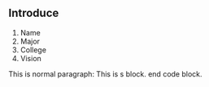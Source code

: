 Introduce
-------

1. Name
2. Major
3. College
4. Vision


This is normal paragraph:
    This is s block.
end code block.

